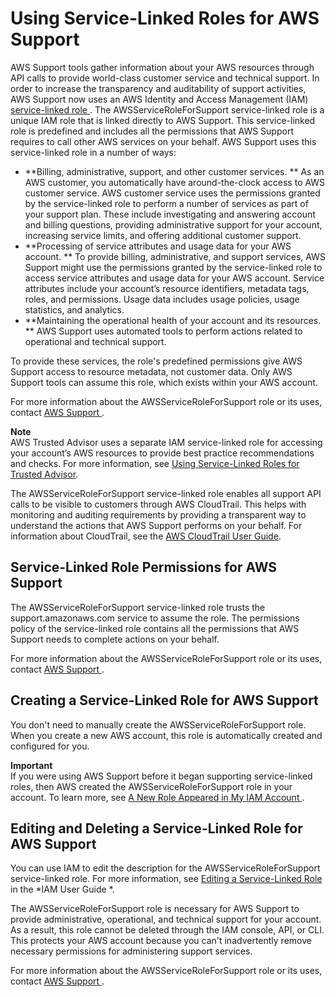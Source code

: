 # Using Service\-Linked Roles for AWS Support<a name="using-service-linked-roles-sup"></a>

AWS Support tools gather information about your AWS resources through API calls to provide world\-class customer service and technical support\. In order to increase the transparency and auditability of support activities, AWS Support now uses an AWS Identity and Access Management \(IAM\) [service\-linked role ](http://docs.aws.amazon.com/IAM/latest/UserGuide/id_roles_terms-and-concepts.html#iam-term-service-linked-role)\. The AWSServiceRoleForSupport service\-linked role is a unique IAM role that is linked directly to AWS Support\. This service\-linked role is predefined and includes all the permissions that AWS Support requires to call other AWS services on your behalf\. AWS Support uses this service\-linked role in a number of ways: 
+  **Billing, administrative, support, and other customer services\. ** As an AWS customer, you automatically have around\-the\-clock access to AWS customer service\. AWS customer service uses the permissions granted by the service\-linked role to perform a number of services as part of your support plan\. These include investigating and answering account and billing questions, providing administrative support for your account, increasing service limits, and offering additional customer support\. 
+  **Processing of service attributes and usage data for your AWS account\. ** To provide billing, administrative, and support services, AWS Support might use the permissions granted by the service\-linked role to access service attributes and usage data for your AWS account\. Service attributes include your account’s resource identifiers, metadata tags, roles, and permissions\. Usage data includes usage policies, usage statistics, and analytics\. 
+  **Maintaining the operational health of your account and its resources\. ** AWS Support uses automated tools to perform actions related to operational and technical support\. 

To provide these services, the role's predefined permissions give AWS Support access to resource metadata, not customer data\. Only AWS Support tools can assume this role, which exists within your AWS account\. 

For more information about the AWSServiceRoleForSupport role or its uses, contact [AWS Support ](http://aws.amazon.com/support)\. 

**Note**  
AWS Trusted Advisor uses a separate IAM service\-linked role for accessing your account’s AWS resources to provide best practice recommendations and checks\. For more information, see [Using Service\-Linked Roles for Trusted Advisor](using-service-linked-roles-ta.md)\. 

 The AWSServiceRoleForSupport service\-linked role enables all support API calls to be visible to customers through AWS CloudTrail\. This helps with monitoring and auditing requirements by providing a transparent way to understand the actions that AWS Support performs on your behalf\. For information about CloudTrail, see the [AWS CloudTrail User Guide](http://docs.aws.amazon.com/awscloudtrail/latest/userguide/)\. 

## Service\-Linked Role Permissions for AWS Support<a name="service-linked-role-permissions"></a>

The AWSServiceRoleForSupport service\-linked role trusts the support\.amazonaws\.com service to assume the role\. The permissions policy of the service\-linked role contains all the permissions that AWS Support needs to complete actions on your behalf\. 

For more information about the AWSServiceRoleForSupport role or its uses, contact [AWS Support ](https://aws.amazon.com/support)\. 

## Creating a Service\-Linked Role for AWS Support<a name="create-service-linked-role"></a>

You don't need to manually create the AWSServiceRoleForSupport role\. When you create a new AWS account, this role is automatically created and configured for you\. 

**Important**  
If you were using AWS Support before it began supporting service\-linked roles, then AWS created the AWSServiceRoleForSupport role in your account\. To learn more, see [A New Role Appeared in My IAM Account ](http://docs.aws.amazon.com/IAM/latest/UserGuide/troubleshoot_roles.html#troubleshoot_roles_new-role-appeared)\. 

## Editing and Deleting a Service\-Linked Role for AWS Support<a name="edit-service-linked-role"></a>

You can use IAM to edit the description for the AWSServiceRoleForSupport service\-linked role\. For more information, see [Editing a Service\-Linked Role ](http://docs.aws.amazon.com/IAM/latest/UserGuide/using-service-linked-roles.html#edit-service-linked-role) in the *IAM User Guide *\. 

The AWSServiceRoleForSupport role is necessary for AWS Support to provide administrative, operational, and technical support for your account\. As a result, this role cannot be deleted through the IAM console, API, or CLI\. This protects your AWS account because you can't inadvertently remove necessary permissions for administering support services\. 

For more information about the AWSServiceRoleForSupport role or its uses, contact [AWS Support ](http://aws.amazon.com/support)\. 